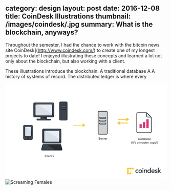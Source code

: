 category: design
layout: post
date: 2016-12-08
title: CoinDesk Illustrations
thumbnail: /images/coindesk/.jpg
summary: What is the blockchain, anyways?
---
Throughout the semester, I had the chance to work with the bitcoin news site CoinDesk](http://www.coindesk.com/) to create one of my longest projects to date! I enjoyed illustrating these concepts and learned a lot not only about the blockchain, but also working with a client.

These illustrations introduce the blockchain.
A traditional database
A
A history of systems of record.
The distributed ledger is where every 
<div class = "cover">
<img alt ="Brick and Mortar" src= "/images/coindesk/landing_pages__image-1.png"/> <br/>
</div><!--
--><div class = "cover">
<img alt ="Screaming Females" src= "/images/spot-night/cover-photo/2-event.png"/> <br/>
</div>